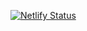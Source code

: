 [![Netlify Status](https://api.netlify.com/api/v1/badges/c4f946b8-ca45-41e0-a531-c3eed38f0437/deploy-status)](https://app.netlify.com/sites/projectify-portal/deploys)